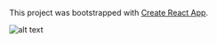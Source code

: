 This project was bootstrapped with [Create React App](https://github.com/facebookincubator/create-react-app).

![alt text](https://i.imgur.com/Lhz8mdm.png)
